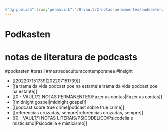 ```yaml
---
{"dg-publish":true,"permalink":"/0-vault/2-notas-permanentes/podkasten/","tags":["permanente","podkasten","brasil","mestredeculturacontemporanea","insight"],"dgHomeLink":true,"dgShowLocalGraph":true,"dgShowFileTree":true,"dgEnableSearch":true,"noteIcon":""}
---
```


# Podkasten 
 
 # notas de literatura de podcasts
 #podkasten #brasil #mestredeculturacontemporanea 
 #insight 
 
 - [[202207151739\|202207151739]]
- [[a trama da vida podcast poe na estante\|a trama da vida podcast poe na estante]]
- [[0 - VAULT/2 NOTAS PERMANENTES/Fazer as contas\|Fazer as contas]]
- [[midnight gospel\|midnight gospel]]
- [[podcast sobre true crime\|podcast sobre true crime]]
- [[referencias cruzadas, sempre\|referencias cruzadas, sempre]]
- [[0 - VAULT/1 NOTAS LITERAIS/PSICODELICO/Psicodelia e misticismo\|Psicodelia e misticismo]]

